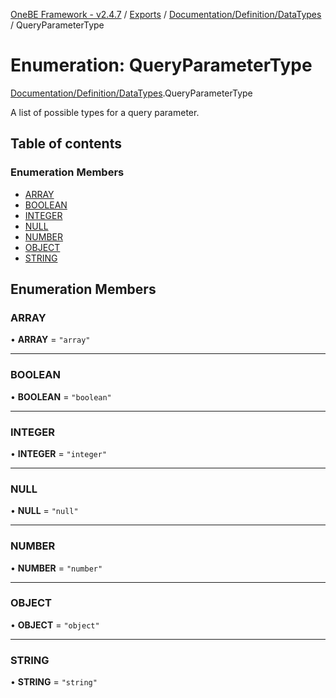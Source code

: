 [OneBE Framework - v2.4.7](../README.md) / [Exports](../modules.md) / [Documentation/Definition/DataTypes](../modules/Documentation_Definition_DataTypes.md) / QueryParameterType

# Enumeration: QueryParameterType

[Documentation/Definition/DataTypes](../modules/Documentation_Definition_DataTypes.md).QueryParameterType

A list of possible types for a query parameter.

## Table of contents

### Enumeration Members

- [ARRAY](Documentation_Definition_DataTypes.QueryParameterType.md#array)
- [BOOLEAN](Documentation_Definition_DataTypes.QueryParameterType.md#boolean)
- [INTEGER](Documentation_Definition_DataTypes.QueryParameterType.md#integer)
- [NULL](Documentation_Definition_DataTypes.QueryParameterType.md#null)
- [NUMBER](Documentation_Definition_DataTypes.QueryParameterType.md#number)
- [OBJECT](Documentation_Definition_DataTypes.QueryParameterType.md#object)
- [STRING](Documentation_Definition_DataTypes.QueryParameterType.md#string)

## Enumeration Members

### ARRAY

• **ARRAY** = ``"array"``

___

### BOOLEAN

• **BOOLEAN** = ``"boolean"``

___

### INTEGER

• **INTEGER** = ``"integer"``

___

### NULL

• **NULL** = ``"null"``

___

### NUMBER

• **NUMBER** = ``"number"``

___

### OBJECT

• **OBJECT** = ``"object"``

___

### STRING

• **STRING** = ``"string"``
